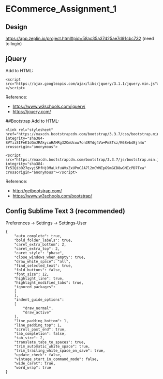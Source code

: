 # ECommerce_Assignment_1

## Design
https://app.zeplin.io/project.html#pid=58ac35a37d25ae7d91cbc732 (need to login)

## jQuery
Add to HTML:
```
<script src="https://ajax.googleapis.com/ajax/libs/jquery/3.1.1/jquery.min.js"></script>
```
Reference:
- https://www.w3schools.com/jquery/
- https://jquery.com/

##Bootstrap
Add to HTML:
```
<link rel="stylesheet" href="https://maxcdn.bootstrapcdn.com/bootstrap/3.3.7/css/bootstrap.min.css" integrity="sha384-BVYiiSIFeK1dGmJRAkycuHAHRg32OmUcww7on3RYdg4Va+PmSTsz/K68vbdEjh4u" crossorigin="anonymous">

<script src="https://maxcdn.bootstrapcdn.com/bootstrap/3.3.7/js/bootstrap.min.js" integrity="sha384-Tc5IQib027qvyjSMfHjOMaLkfuWVxZxUPnCJA7l2mCWNIpG9mGCD8wGNIcPD7Txa" crossorigin="anonymous"></script>
```
Reference:
- http://getbootstrap.com/
- https://www.w3schools.com/bootstrap/

## Config Sublime Text 3 (recommended)
Preferences -> Settings -> Settings-User

```
{
	"auto_complete": true,
	"bold_folder_labels": true,
	"caret_extra_bottom": 2,
	"caret_extra_top": 2,
	"caret_style": "phase",
	"close_windows_when_empty": true,
	"draw_white_space": "all",
	"find_selected_text": true,
	"fold_buttons": false,
	"font_size": 12,
	"highlight_line": true,
	"highlight_modified_tabs": true,
	"ignored_packages":
	[
	],
	"indent_guide_options":
	[
		"draw_normal",
		"draw_active"
	],
	"line_padding_bottom": 1,
	"line_padding_top": 1,
	"scroll_past_end": true,
	"tab_completion": false,
	"tab_size": 2,
	"translate_tabs_to_spaces": true,
	"trim_automatic_white_space": true,
	"trim_trailing_white_space_on_save": true,
	"update_check": false,
	"vintage_start_in_command_mode": false,
	"wide_caret": true,
	"word_wrap": true
}
```
